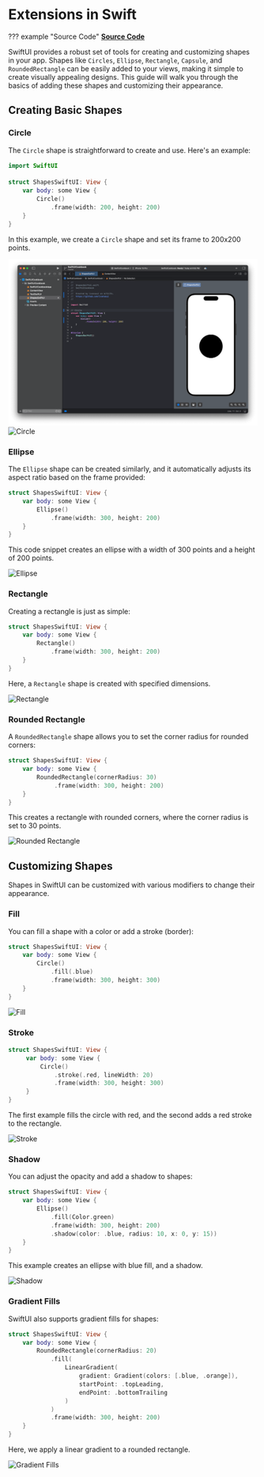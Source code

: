 # Extensions in Swift

??? example "Source Code"
    [**Source Code**](../../../src/SwiftUICookbook/SwiftUICookbook/ShapesSwiftUI.swift)

SwiftUI provides a robust set of tools for creating and customizing shapes in your app. Shapes like `Circles`, `Ellipse`, `Rectangle`, `Capsule`, and `RoundedRectangle` can be easily added to your views, making it simple to create visually appealing designs. This guide will walk you through the basics of adding these shapes and customizing their appearance.

## Creating Basic Shapes

### Circle

<!-- md:version 7.1.0 -->

The `Circle` shape is straightforward to create and use. Here's an example:

```swift
import SwiftUI

struct ShapesSwiftUI: View {
    var body: some View {
        Circle()
            .frame(width: 200, height: 200)
    }
}
```

In this example, we create a `Circle` shape and set its frame to 200x200 points.

![Circle](../../assets/Screenshot%202024-06-11%20at%208.55.04%20PM.png)
![Circle](../assets/Screenshot%202024-06-11%20at%208.55.04%20PM.png)

### Ellipse

The `Ellipse` shape can be created similarly, and it automatically adjusts its aspect ratio based on the frame provided:

```swift
struct ShapesSwiftUI: View {
    var body: some View {
        Ellipse()
            .frame(width: 300, height: 200)
    }
}
```

This code snippet creates an ellipse with a width of 300 points and a height of 200 points.

![Ellipse](../assets/Screenshot%202024-06-11%20at%208.56.28%20PM.png)

### Rectangle

Creating a rectangle is just as simple:

```swift
struct ShapesSwiftUI: View {
    var body: some View {
        Rectangle()
            .frame(width: 300, height: 200)
    }
}
```

Here, a `Rectangle` shape is created with specified dimensions.

![Rectangle](../assets/Screenshot%202024-06-11%20at%208.57.35%20PM.png)

### Rounded Rectangle

A `RoundedRectangle` shape allows you to set the corner radius for rounded corners:

```swift
struct ShapesSwiftUI: View {
    var body: some View {
        RoundedRectangle(cornerRadius: 30)
             .frame(width: 300, height: 200)
    }
}
```

This creates a rectangle with rounded corners, where the corner radius is set to 30 points.

![Rounded Rectangle](../assets/Screenshot%202024-06-11%20at%208.59.28%20PM.png)

## Customizing Shapes

Shapes in SwiftUI can be customized with various modifiers to change their appearance.

### Fill

You can fill a shape with a color or add a stroke (border):

```swift
struct ShapesSwiftUI: View {
    var body: some View {
        Circle()
            .fill(.blue)
            .frame(width: 300, height: 300)
    }
}
```

![Fill](../assets/Screenshot%202024-06-11%20at%209.02.30%20PM.png)

### Stroke

```swift
struct ShapesSwiftUI: View {
     var body: some View {
         Circle()
             .stroke(.red, lineWidth: 20)
             .frame(width: 300, height: 300)
     }
}
```

The first example fills the circle with red, and the second adds a red stroke to the rectangle.

![Stroke](../assets/Screenshot%202024-06-11%20at%209.04.55%20PM.png)

### Shadow

You can adjust the opacity and add a shadow to shapes:

```swift
struct ShapesSwiftUI: View {
    var body: some View {
        Ellipse()
            .fill(Color.green)
            .frame(width: 300, height: 200)
            .shadow(color: .blue, radius: 10, x: 0, y: 15))
    }
}
```

This example creates an ellipse with blue fill, and a shadow.

![Shadow](../assets/Screenshot%202024-06-11%20at%209.07.28%20PM.png)

### Gradient Fills

SwiftUI also supports gradient fills for shapes:

```swift
struct ShapesSwiftUI: View {
    var body: some View {
        RoundedRectangle(cornerRadius: 20)
            .fill(
                LinearGradient(
                    gradient: Gradient(colors: [.blue, .orange]),
                    startPoint: .topLeading,
                    endPoint: .bottomTrailing
                )
            )
            .frame(width: 300, height: 200)
    }
}
```

Here, we apply a linear gradient to a rounded rectangle.

![Gradient Fills](../assets/Screenshot%202024-06-11%20at%209.09.22%20PM.png)
